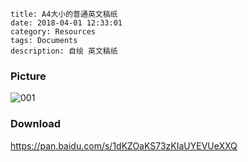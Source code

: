 ```
title: A4大小的普通英文稿纸
date: 2018-04-01 12:33:01
category: Resources
tags: Documents
description: 自绘 英文稿纸
```

### Picture

![001](/res/20180401-123301-001.webp)

### Download

<https://pan.baidu.com/s/1dKZOaKS73zKIaUYEVUeXXQ>
